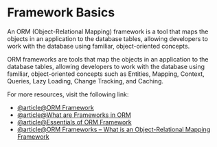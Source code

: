 # Framework Basics

An ORM (Object-Relational Mapping) framework is a tool that maps the objects in an application to the database tables, allowing developers to work with the database using familiar, object-oriented concepts.

ORM frameworks are tools that map the objects in an application to the database tables, allowing developers to work with the database using familiar, object-oriented concepts such as Entities, Mapping, Context, Queries, Lazy Loading, Change Tracking, and Caching.

For more resources, visit the following link:

- [@article@ORM Framework](https://www.h2kinfosys.com/blog/orm-framework/)
- [@article@What are Frameworks in ORM](https://www.killerphp.com/articles/what-are-orm-frameworks/)
- [@article@Essentials of ORM Framework](https://medium.com/@mikependon/the-essentials-of-orm-framework-in-your-software-development-837131efd91b)
- [@article@ORM Frameworks – What is an Object-Relational Mapping Framework](https://onlinecode.org/what-are-orm-frameworks/)
